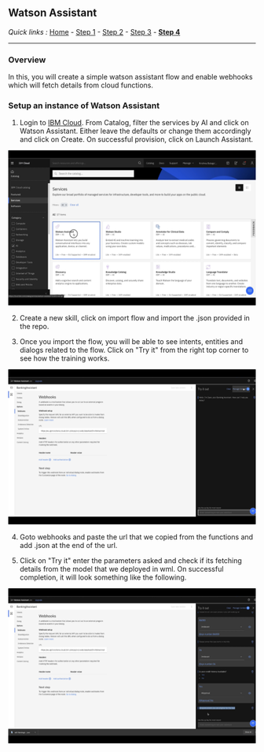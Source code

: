 ## Watson Assistant

*Quick links :*
[Home](/README.md) - [Step 1](https://github.com/krishnac7/Smart-FAQ-Assistant/tree/master/Step1-Wml) - [Step 2](https://github.com/krishnac7/Smart-FAQ-Assistant/tree/master/Step2-Discovery) - [Step 3](https://github.com/krishnac7/Smart-FAQ-Assistant/tree/master/Step3-Functions) - [**Step 4**](https://github.com/krishnac7/Smart-FAQ-Assistant/tree/master/Step4-Assistant)
***


### Overview

In this, you will create a simple watson assistant flow and enable webhooks which will fetch details from cloud functions.

### Setup an instance of Watson Assistant

1. Login to [IBM Cloud](https://cloud.ibm.com/login). From Catalog, filter the services by AI and click on Watson Assistant. Either leave the defaults or change them accordingly and click on Create. On successful provision, click on Launch Assistant.

![](../Media/imga/img-01.png)

2. Create a new skill, click on import flow and import the .json provided in the repo.

3. Once you import the flow, you will be able to see intents, entities and dialogs related to the flow. Click on "Try it" from the right top corner to see how the training works.

![](../Media/imga/img-02.png)

4. Goto webhooks and paste the url that we copied from the functions and add .json at the end of the url.

5. Click on "Try it" enter the parameters asked and check if its fetching details from the model that we deployed in wml. On successful completion, it will look something like the following.

![](../Media/imga/img-03.png)
